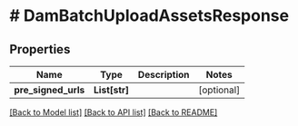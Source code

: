 # # DamBatchUploadAssetsResponse


## Properties 


Name | Type | Description | Notes
------------ | ------------- | ------------- | -------------
**pre_signed_urls**| **List[str]** |   | [optional]


[[Back to Model list]](../../README.md#models) [[Back to API list]](../../README.md#endpoints) [[Back to README]](../../README.md)

